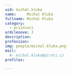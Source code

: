 ```yaml
---
uid: michal.kluka
name:     Michal Kluka
fullname: Michal Kluka
category:
  - priznivci
ordclenove: 3
description: 
profession:  
img: people/michal.kluka.png
mail:
  #- michal.kluka@pirati.cz
profiles:

---
```

